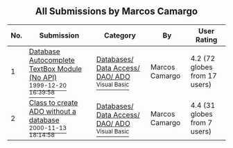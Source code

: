 ﻿<div align="center">

## All Submissions by Marcos Camargo

</div>

No.  | Submission | Category | By   | User Rating
---- | ---------- | -------- | ---- | -----------
1 | [Database Autocomplete TextBox  Module \(No API\)<br /><sup>1999-12-20 16:39:58</sup>](https://github.com/Planet-Source-Code/marcos-camargo-database-autocomplete-textbox-module-no-api__1-4405) | [Databases/ Data Access/ DAO/ ADO<br /><sup>Visual Basic</sup>](../ByCategory/databases-data-access-dao-ado__1-6.md) | Marcos Camargo | 4.2 (72 globes from 17 users)
2 | [Class to create ADO without a database<br /><sup>2000-11-13 18:14:58</sup>](https://github.com/Planet-Source-Code/marcos-camargo-class-to-create-ado-without-a-database__1-12762) | [Databases/ Data Access/ DAO/ ADO<br /><sup>Visual Basic</sup>](../ByCategory/databases-data-access-dao-ado__1-6.md) | Marcos Camargo | 4.4 (31 globes from 7 users)
